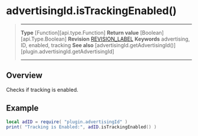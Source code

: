# advertisingId.isTrackingEnabled()

> --------------------- ------------------------------------------------------------------------------------------
> __Type__              [Function][api.type.Function]
> __Return value__		[Boolean][api.Type.Boolean]
> __Revision__          [REVISION_LABEL](REVISION_URL)
> __Keywords__          advertising, ID, enabled, tracking
> __See also__          [advertisingId.getAdvertisingId()][plugin.advertisingId.getAdvertisingId]
> --------------------- ------------------------------------------------------------------------------------------


## Overview

Checks if tracking is enabled.


## Example

``````lua
local adID = require( "plugin.advertisingId" )
print( "Tracking is Enabled:", adID.isTrackingEnabled() )
``````